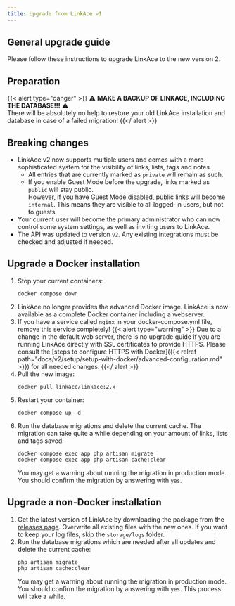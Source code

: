 ```yaml
---
title: Upgrade from LinkAce v1
---
```


## General upgrade guide

Please follow these instructions to upgrade LinkAce to the new version 2.


## Preparation

{{< alert type="danger" >}}
⚠️ **MAKE A BACKUP OF LINKACE, INCLUDING THE DATABASE!!!** ⚠️  
There will be absolutely no help to restore your old LinkAce installation and database in case of a failed migration!
{{</ alert >}}

## Breaking changes

- LinkAce v2 now supports multiple users and comes with a more sophisticated system for the visibility of links, lists, tags and notes.
  - All entries that are currently marked as `private` will remain as such.
  - If you enable Guest Mode before the upgrade, links marked as `public` will stay public.  
    However, if you have Guest Mode disabled, public links will become `internal`. This means they are visible to all logged-in users, but not to guests.
- Your current user will become the primary administrator who can now control some system settings, as well as inviting users to LinkAce.
- The API was updated to version `v2`. Any existing integrations must be checked and adjusted if needed.


## Upgrade a Docker installation

1. Stop your current containers:
    ```
    docker compose down
    ```
2. LinkAce no longer provides the advanced Docker image. LinkAce is now available as a complete Docker container including a webserver.
3. If you have a service called `nginx` in your docker-compose.yml file, remove this service completely!
   {{< alert type="warning" >}}
   Due to a change in the default web server, there is no upgrade guide if you are running LinkAce directly with SSL certificates to provide HTTPS. Please consult the [steps to configure HTTPS with Docker]({{< relref path="docs/v2/setup/setup-with-docker/advanced-configuration.md" >}}) for all needed changes.
   {{</ alert >}}
4. Pull the new image:
    ```
    docker pull linkace/linkace:2.x
    ```
5. Restart your container:
    ```
    docker compose up -d
    ```
6. Run the database migrations and delete the current cache. The migration can take quite a while depending on your amount of links, lists and tags saved.
    ```
    docker compose exec app php artisan migrate
    docker compose exec app php artisan cache:clear
    ```
   You may get a warning about running the migration in production mode. You should confirm the migration by answering with `yes`.


## Upgrade a non-Docker installation

1. Get the latest version of LinkAce by downloading the package from the [releases page](https://github.com/Kovah/LinkAce/releases).
   Overwrite all existing files with the new ones. If you want to keep your log files, skip the `storage/logs` folder.
2. Run the database migrations which are needed after all updates and delete the current cache:
    ```
    php artisan migrate
    php artisan cache:clear
    ```
   You may get a warning about running the migration in production mode. You should confirm the migration by answering with `yes`.
   This process will take a while.
